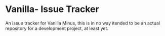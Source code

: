 # Vanilla- Issue Tracker
An issue tracker for Vanilla Minus, this is in no way itended to be an actual repository for a development project, at least yet.
